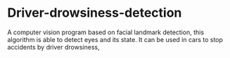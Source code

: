 # Driver-drowsiness-detection
A computer vision program based on facial landmark detection, this algorithm is able to detect eyes and its state. It can be used in cars to stop accidents by driver drowsiness,
